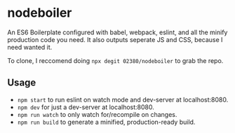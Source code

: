 # nodeboiler
An ES6 Boilerplate configured with babel, webpack, eslint, and all the minify production code you need. It also outputs seperate JS and CSS, because I need wanted it.

To clone, I reccomend doing `npx degit 02380/nodeboiler` to grab the repo.

## Usage
* `npm start` to run eslint on watch mode and dev-server at localhost:8080.
* `npm dev` for just a dev-server at localhost:8080.
* `npm run watch` to only watch for/recompile on changes.
* `npm run build` to generate a minified, production-ready build.
